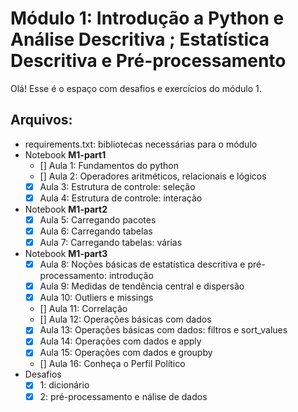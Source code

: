 # Módulo 1: Introdução a Python e Análise Descritiva ; Estatística Descritiva e Pré-processamento

Olá! Esse é o espaço com desafios e exercícios do módulo 1. 

## Arquivos:

- requirements.txt: bibliotecas necessárias para o módulo
- Notebook **M1-part1**
   - [] Aula 1: Fundamentos do python
   - [] Aula 2: Operadores aritméticos, relacionais e lógicos
   - [x] Aula 3: Estrutura de controle: seleção
   - [x] Aula 4: Estrutura de controle: interação
- Notebook **M1-part2**
   - [x] Aula 5: Carregando pacotes
   - [x] Aula 6: Carregando tabelas
   - [x] Aula 7: Carregando tabelas: várias
- Notebook **M1-part3**
   - [x] Aula 8: Noções básicas de estatística descritiva e pré-processamento: introdução
   - [x] Aula 9: Medidas de tendência central e dispersão
   - [x] Aula 10: Outliers e missings
   - [] Aula 11: Correlação
   - [] Aula 12: Operações básicas com dados
   - [x] Aula 13: Operações básicas com dados: filtros e sort_values
   - [x] Aula 14: Operações com dados e apply
   - [x] Aula 15: Operações com dados e groupby
   - [] Aula 16: Conheça o Perfil Político
- Desafios
   - [x] 1: dicionário
   - [x] 2: pré-processamento e nálise de dados
